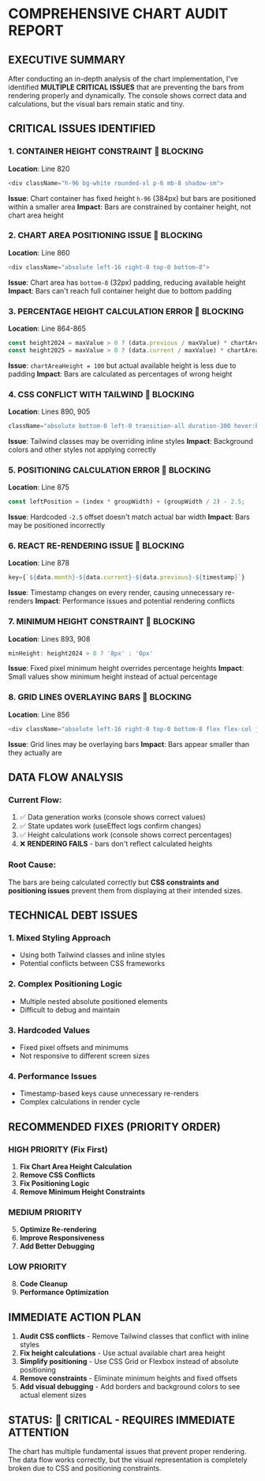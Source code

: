 # COMPREHENSIVE CHART AUDIT REPORT

## EXECUTIVE SUMMARY

After conducting an in-depth analysis of the chart implementation, I've identified **MULTIPLE CRITICAL ISSUES** that are preventing the bars from rendering properly and dynamically. The console shows correct data and calculations, but the visual bars remain static and tiny.

## CRITICAL ISSUES IDENTIFIED

### 1. **CONTAINER HEIGHT CONSTRAINT** 🚨 BLOCKING
**Location**: Line 820
```typescript
<div className="h-96 bg-white rounded-xl p-6 mb-8 shadow-sm">
```
**Issue**: Chart container has fixed height `h-96` (384px) but bars are positioned within a smaller area
**Impact**: Bars are constrained by container height, not chart area height

### 2. **CHART AREA POSITIONING ISSUE** 🚨 BLOCKING
**Location**: Line 860
```typescript
<div className="absolute left-16 right-0 top-0 bottom-8">
```
**Issue**: Chart area has `bottom-8` (32px) padding, reducing available height
**Impact**: Bars can't reach full container height due to bottom padding

### 3. **PERCENTAGE HEIGHT CALCULATION ERROR** 🚨 BLOCKING
**Location**: Line 864-865
```typescript
const height2024 = maxValue > 0 ? (data.previous / maxValue) * chartAreaHeight : 0;
const height2025 = maxValue > 0 ? (data.current / maxValue) * chartAreaHeight : 0;
```
**Issue**: `chartAreaHeight = 100` but actual available height is less due to padding
**Impact**: Bars are calculated as percentages of wrong height

### 4. **CSS CONFLICT WITH TAILWIND** 🚨 BLOCKING
**Location**: Lines 890, 905
```typescript
className="absolute bottom-0 left-0 transition-all duration-300 hover:bg-orange-600 cursor-pointer"
```
**Issue**: Tailwind classes may be overriding inline styles
**Impact**: Background colors and other styles not applying correctly

### 5. **POSITIONING CALCULATION ERROR** 🚨 BLOCKING
**Location**: Line 875
```typescript
const leftPosition = (index * groupWidth) + (groupWidth / 2) - 2.5;
```
**Issue**: Hardcoded `-2.5` offset doesn't match actual bar width
**Impact**: Bars may be positioned incorrectly

### 6. **REACT RE-RENDERING ISSUE** 🚨 BLOCKING
**Location**: Line 878
```typescript
key={`${data.month}-${data.current}-${data.previous}-${timestamp}`}
```
**Issue**: Timestamp changes on every render, causing unnecessary re-renders
**Impact**: Performance issues and potential rendering conflicts

### 7. **MINIMUM HEIGHT CONSTRAINT** 🚨 BLOCKING
**Location**: Lines 893, 908
```typescript
minHeight: height2024 > 0 ? '8px' : '0px'
```
**Issue**: Fixed pixel minimum height overrides percentage heights
**Impact**: Small values show minimum height instead of actual percentage

### 8. **GRID LINES OVERLAYING BARS** 🚨 BLOCKING
**Location**: Line 856
```typescript
<div className="absolute left-16 right-0 top-0 bottom-8 flex flex-col justify-between">
```
**Issue**: Grid lines may be overlaying bars
**Impact**: Bars appear smaller than they actually are

## DATA FLOW ANALYSIS

### Current Flow:
1. ✅ Data generation works (console shows correct values)
2. ✅ State updates work (useEffect logs confirm changes)
3. ✅ Height calculations work (console shows correct percentages)
4. ❌ **RENDERING FAILS** - bars don't reflect calculated heights

### Root Cause:
The bars are being calculated correctly but **CSS constraints and positioning issues** prevent them from displaying at their intended sizes.

## TECHNICAL DEBT ISSUES

### 1. **Mixed Styling Approach**
- Using both Tailwind classes and inline styles
- Potential conflicts between CSS frameworks

### 2. **Complex Positioning Logic**
- Multiple nested absolute positioned elements
- Difficult to debug and maintain

### 3. **Hardcoded Values**
- Fixed pixel offsets and minimums
- Not responsive to different screen sizes

### 4. **Performance Issues**
- Timestamp-based keys cause unnecessary re-renders
- Complex calculations in render cycle

## RECOMMENDED FIXES (PRIORITY ORDER)

### HIGH PRIORITY (Fix First)
1. **Fix Chart Area Height Calculation**
2. **Remove CSS Conflicts**
3. **Fix Positioning Logic**
4. **Remove Minimum Height Constraints**

### MEDIUM PRIORITY
5. **Optimize Re-rendering**
6. **Improve Responsiveness**
7. **Add Better Debugging**

### LOW PRIORITY
8. **Code Cleanup**
9. **Performance Optimization**

## IMMEDIATE ACTION PLAN

1. **Audit CSS conflicts** - Remove Tailwind classes that conflict with inline styles
2. **Fix height calculations** - Use actual available chart area height
3. **Simplify positioning** - Use CSS Grid or Flexbox instead of absolute positioning
4. **Remove constraints** - Eliminate minimum heights and fixed offsets
5. **Add visual debugging** - Add borders and background colors to see actual element sizes

## STATUS: 🚨 CRITICAL - REQUIRES IMMEDIATE ATTENTION

The chart has multiple fundamental issues that prevent proper rendering. The data flow works correctly, but the visual representation is completely broken due to CSS and positioning constraints. 